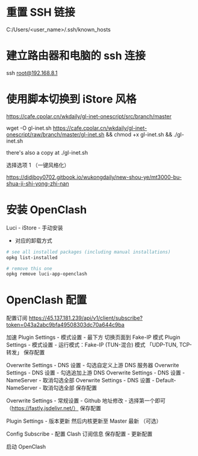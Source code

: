# 重置 SSH 链接

C:/Users/<user_name>/.ssh/known_hosts

# 建立路由器和电脑的 ssh 连接

ssh root@192.168.8.1

# 使用脚本切换到 iStore 风格

https://cafe.cpolar.cn/wkdaily/gl-inet-onescript/src/branch/master

wget -O gl-inet.sh https://cafe.cpolar.cn/wkdaily/gl-inet-onescript/raw/branch/master/gl-inet.sh && chmod +x gl-inet.sh && ./gl-inet.sh

there's also a copy at ./gl-inet.sh

选择选项 1 （一键风格化）

https://didiboy0702.gitbook.io/wukongdaily/new-shou-ye/mt3000-bu-shua-ji-shi-yong-zhi-nan

# 安装 OpenClash

Luci - iStore - 手动安装

- 对应的卸载方式

```zsh
# see all installed packages (including manual installations)
opkg list-installed

# remove this one
opkg remove luci-app-openclash
```

# OpenClash 配置

配置订阅
https://45.137.181.239/api/v1/client/subscribe?token=043a2abc9bfa49508303dc70a644c9ba

加速
Plugin Settings - 模式设置 - 最下方 切换页面到 Fake-IP 模式
Plugin Settings - 模式设置 - 运行模式：Fake-IP (TUN-混合) 模式 「UDP-TUN, TCP-转发」
保存配置

Overwrite Settings - DNS 设置 - 勾选自定义上游 DNS 服务器
Overwrite Settings - DNS 设置 - 勾选追加上游 DNS
Overwrite Settings - DNS 设置 - NameServer - 取消勾选全部
Overwrite Settings - DNS 设置 - Default-NameServer - 取消勾选全部
保存配置

Overwrite Settings - 常规设置 - Github 地址修改 - 选择第一个即可 （https://fastly.jsdelivr.net/）
保存配置

Plugin Settings - 版本更新
然后内核更新至 Master 最新 （可选）

Config Subscribe - 配置 Clash 订阅信息
保存配置 - 更新配置

启动 OpenClash

